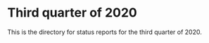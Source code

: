 Third quarter of 2020
=====================

This is the directory for status reports for the third quarter of 2020.

